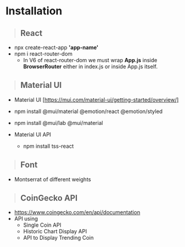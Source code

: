 # Installation

> ## React
* npx create-react-app __'app-name'__
* npm i react-router-dom
   * In V6 of react-router-dom we must wrap **App.js** inside **BrowserRouter** either in index.js or inside App.js itself.
  

>## Material UI
* Material UI [https://mui.com/material-ui/getting-started/overview/]
* npm install @mui/material @emotion/react @emotion/styled
* npm install @mui/lab @mui/material

* Material UI API
  * npm install tss-react



>## Font
* Montserrat of different weights

>## CoinGecko API
* https://www.coingecko.com/en/api/documentation
* API using
  * Single Coin API
  * Historic Chart Display API
  * API to Display Trending Coin



